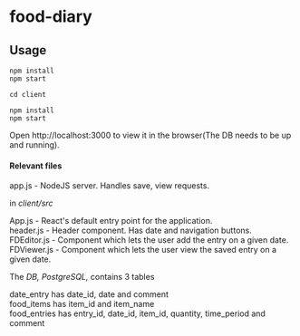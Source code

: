 # food-diary

## Usage
````
npm install
npm start

cd client

npm install
npm start
````
Open http://localhost:3000 to view it in the browser(The DB needs to be up and running).

#### Relevant files
app.js - NodeJS server. Handles save, view requests.

in *client/src*

App.js - React's default entry point for the application.<br />
header.js - Header component. Has date and navigation buttons.<br />
FDEditor.js - Component which lets the user add the entry on a given date.<br />
FDViewer.js - Component which lets the user view the saved entry on a given date.

The *DB, PostgreSQL,* contains 3 tables

date_entry has date_id, date and comment<br />
food_items has item_id and item_name<br />
food_entries has entry_id, date_id, item_id, quantity, time_period and comment<br />
